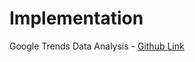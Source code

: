 # Implementation

Google Trends Data Analysis - [Github Link](https://github.com/grandeurkoe/100-days-of-code-the-complete-python-pro-bootcamp/tree/dd04a6f76f9d5ea582a0e698da547f43de40c439/day-075-resampling-and-visualizing-time-series/google-trends-data-analysis)
